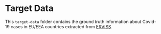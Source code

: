 # Target Data
This `target-data` folder contains the ground truth information about Covid-19 cases in EU/EEA countries extracted from [ERVISS](https://erviss.org/). 
